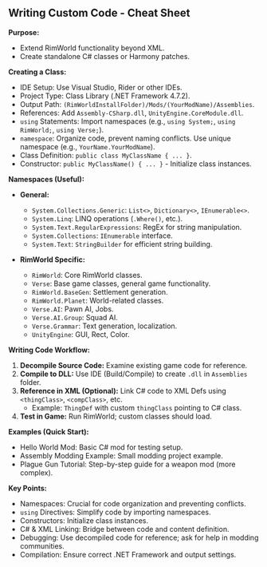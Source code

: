 ## Writing Custom Code - Cheat Sheet

**Purpose:**

- Extend RimWorld functionality beyond XML.
- Create standalone C# classes or Harmony patches.

**Creating a Class:**

- IDE Setup: Use Visual Studio, Rider or other IDEs.
- Project Type: Class Library (.NET Framework 4.7.2).
- Output Path: `(RimWorldInstallFolder)/Mods/(YourModName)/Assemblies`.
- References: Add `Assembly-CSharp.dll`, `UnityEngine.CoreModule.dll`.
- `using` Statements: Import namespaces (e.g., `using System;`, `using RimWorld;`, `using Verse;`).
- `namespace`: Organize code, prevent naming conflicts. Use unique namespace (e.g., `YourName.YourModName`).
- Class Definition: `public class MyClassName { ... }`.
- Constructor: `public MyClassName() { ... }` - Initialize class instances.

**Namespaces (Useful):**

- **General:**
    - `System.Collections.Generic`: `List<>`, `Dictionary<>`, `IEnumerable<>`.
    - `System.Linq`: LINQ operations (`.Where()`, etc.).
    - `System.Text.RegularExpressions`: RegEx for string manipulation.
    - `System.Collections`: `IEnumerable` interface.
    - `System.Text`: `StringBuilder` for efficient string building.

- **RimWorld Specific:**
    - `RimWorld`: Core RimWorld classes.
    - `Verse`: Base game classes, general game functionality.
    - `RimWorld.BaseGen`: Settlement generation.
    - `RimWorld.Planet`: World-related classes.
    - `Verse.AI`: Pawn AI, Jobs.
    - `Verse.AI.Group`: Squad AI.
    - `Verse.Grammar`: Text generation, localization.
    - `UnityEngine`: GUI, Rect, Color.

**Writing Code Workflow:**

1. **Decompile Source Code:** Examine existing game code for reference.
2. **Compile to DLL:** Use IDE (Build/Compile) to create `.dll` in `Assemblies` folder.
3. **Reference in XML (Optional):** Link C# code to XML Defs using `<thingClass>`, `<compClass>`, etc.
    - Example: `ThingDef` with custom `thingClass` pointing to C# class.
4. **Test in Game:** Run RimWorld; custom classes should load.

**Examples (Quick Start):**

- Hello World Mod: Basic C# mod for testing setup.
- Assembly Modding Example: Small modding project example.
- Plague Gun Tutorial: Step-by-step guide for a weapon mod (more complex).

**Key Points:**

- Namespaces: Crucial for code organization and preventing conflicts.
- `using` Directives: Simplify code by importing namespaces.
- Constructors: Initialize class instances.
- C# & XML Linking: Bridge between code and content definition.
- Debugging: Use decompiled code for reference; ask for help in modding communities.
- Compilation: Ensure correct .NET Framework and output settings.
